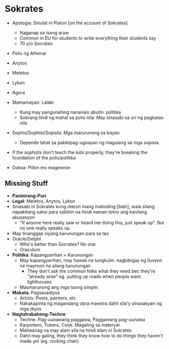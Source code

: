 # Sokrates

* Apologia: Sinulat ni Platon [on the account of Sokrates]
  * Naganap sa isang araw
  * Common in EU for students to write everything their students say
  * 70 y/o Socrates
* Polis ng Athenai
* Anytos
* Meletos
* Lykon
* Agora

* Mamamayan: Lalaki
  * Kung may pangunahing nananais abutin: politika
  * Sobrang tindi ng mahal sa polis nila: May sinasabi sa uri ng pagkatao nila
* Sophis/Sophist/Sopista: Mga marurunong sa bayan
  * Depende lahat sa pakikipag-ugnayan ng magulang sa mga sopista
* If the sophists don't teach the kids properly, they're breaking the foundation of the polis/politika
* Doksa: Pilitin mo magmeron

## Missing Stuff

* **Paninirang-Puri**
* **Legal**: Meletos, Anytos, Lykon
* Sinasabi ni Sokrates kung meron mang matinding [blah], wala silang napakitang saksi para sabihin na hindi naman totoo ang kanilang akusasyon
  * "If anyone here really saw or heard me doing this, just speak up". But no one really speaks up.
* May tinanggap siyang karunungan para sa tao
* Oracle/Delphi
  * Who's better than Socrates? No one
  * Oraculum
* **Politika**: Kapangyarihan = Karunungan
  * May kapangyarihan, may hawak na tungkulin: nagbibigay ng ilusyon na mayroon na silang karunungan
    * They don't ask the common folks what they need bec they're "already wise" eg. putting up roads when people want lighthouses
  * Masmarunong ang mga taong simple: 
* **Makata**: Pagsasadiyos
  * Artists: Poets, painters, etc
  * Nakakapinta ng magandang obra maestra dahil sila'y sinasakyan ng mga diyos
* **Nagtatrabahong-Techne**: 
  * Techne: Pag-uunawang paggawa, Paggawang pag-uunawa 
  * Karpintero, Tubero, Cook: Magaling sa materyal
  * Maliwanag na may alam sila na hindi alam ni Sokrates
  * Dahil may galing, they think they know how to do things they haven't made yet (eg. rocking chair)